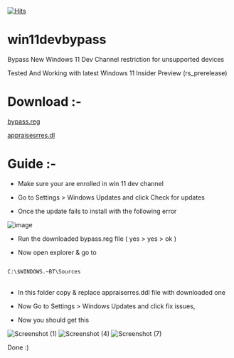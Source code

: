 [![Hits](https://hits.seeyoufarm.com/api/count/incr/badge.svg?url=https%3A%2F%2Fgithub.com%2Frushiranpise%2Fwin11devbypass&count_bg=%2379C83D&title_bg=%23555555&icon=&icon_color=%23E7E7E7&title=views&edge_flat=false)](https://hits.seeyoufarm.com)
# win11devbypass

Bypass New Windows 11 Dev Channel restriction for unsupported devices

Tested And Working with latest Windows 11 Insider Preview (rs_prerelease)

# Download :- 

[bypass.reg](https://github.com/rushiranpise/win11devbypass/raw/main/bypass.reg)

[appraisesrres.dl](https://github.com/rushiranpise/win11devbypass/raw/main/appraiserres.dll)

 
 # Guide :-

* Make sure your are enrolled in win 11 dev channel

* Go to Settings > Windows Updates and click Check for updates

* Once the update fails to install with the following error

![image](https://user-images.githubusercontent.com/37355997/132799054-09a34886-feeb-468b-b1b5-3ac39349fab3.png)

* Run the downloaded bypass.reg file ( yes > yes > ok )

* Now open explorer & go to
<code>
C:\$WINDOWS.~BT\Sources
</code>
<br>

* In this folder copy & replace appraiserres.ddl file with downloaded one

* Now Go to Settings > Windows Updates and click fix issues,

* Now you should get this 

![Screenshot (1)](https://user-images.githubusercontent.com/37355997/132633072-b52db145-8f19-4933-b389-9d20f1e0bf46.png)
![Screenshot (4)](https://user-images.githubusercontent.com/37355997/132633274-161f28d8-eb61-467e-8cbd-b1aeccb67b3d.png)
![Screenshot (7)](https://user-images.githubusercontent.com/37355997/132633309-263eac6a-c7f5-4b9f-9941-1285b62d9a89.png)

Done :)
